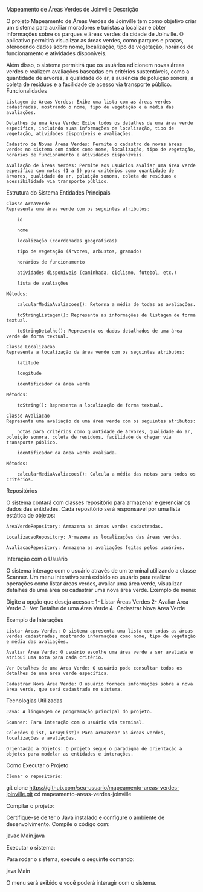 Mapeamento de Áreas Verdes de Joinville
Descrição

O projeto Mapeamento de Áreas Verdes de Joinville tem como objetivo criar um sistema para auxiliar moradores e turistas a localizar e obter informações sobre os parques e áreas verdes da cidade de Joinville. O aplicativo permitirá visualizar as áreas verdes, como parques e praças, oferecendo dados sobre nome, localização, tipo de vegetação, horários de funcionamento e atividades disponíveis.

Além disso, o sistema permitirá que os usuários adicionem novas áreas verdes e realizem avaliações baseadas em critérios sustentáveis, como a quantidade de árvores, a qualidade do ar, a ausência de poluição sonora, a coleta de resíduos e a facilidade de acesso via transporte público.
Funcionalidades

    Listagem de Áreas Verdes: Exibe uma lista com as áreas verdes cadastradas, mostrando o nome, tipo de vegetação e a média das avaliações.

    Detalhes de uma Área Verde: Exibe todos os detalhes de uma área verde específica, incluindo suas informações de localização, tipo de vegetação, atividades disponíveis e avaliações.

    Cadastro de Novas Áreas Verdes: Permite o cadastro de novas áreas verdes no sistema com dados como nome, localização, tipo de vegetação, horários de funcionamento e atividades disponíveis.

    Avaliação de Áreas Verdes: Permite aos usuários avaliar uma área verde específica com notas (1 a 5) para critérios como quantidade de árvores, qualidade do ar, poluição sonora, coleta de resíduos e acessibilidade via transporte público.

Estrutura do Sistema
Entidades Principais

    Classe AreaVerde
    Representa uma área verde com os seguintes atributos:

        id

        nome

        localização (coordenadas geográficas)

        tipo de vegetação (árvores, arbustos, gramado)

        horários de funcionamento

        atividades disponíveis (caminhada, ciclismo, futebol, etc.)

        lista de avaliações

    Métodos:

        calcularMediaAvaliacoes(): Retorna a média de todas as avaliações.

        toStringListagem(): Representa as informações de listagem de forma textual.

        toStringDetalhe(): Representa os dados detalhados de uma área verde de forma textual.

    Classe Localizacao
    Representa a localização da área verde com os seguintes atributos:

        latitude

        longitude

        identificador da área verde

    Métodos:

        toString(): Representa a localização de forma textual.

    Classe Avaliacao
    Representa uma avaliação de uma área verde com os seguintes atributos:

        notas para critérios como quantidade de árvores, qualidade do ar, poluição sonora, coleta de resíduos, facilidade de chegar via transporte público.

        identificador da área verde avaliada.

    Métodos:

        calcularMediaAvaliacoes(): Calcula a média das notas para todos os critérios.

Repositórios

O sistema contará com classes repositório para armazenar e gerenciar os dados das entidades. Cada repositório será responsável por uma lista estática de objetos:

    AreaVerdeRepository: Armazena as áreas verdes cadastradas.

    LocalizacaoRepository: Armazena as localizações das áreas verdes.

    AvaliacaoRepository: Armazena as avaliações feitas pelos usuários.

Interação com o Usuário

O sistema interage com o usuário através de um terminal utilizando a classe Scanner. Um menu interativo será exibido ao usuário para realizar operações como listar áreas verdes, avaliar uma área verde, visualizar detalhes de uma área ou cadastrar uma nova área verde.
Exemplo de menu:

Digite a opção que deseja acessar:
1- Listar Áreas Verdes
2- Avaliar Área Verde
3- Ver Detalhe de uma Área Verde
4- Cadastrar Nova Área Verde

Exemplo de Interações

    Listar Áreas Verdes: O sistema apresenta uma lista com todas as áreas verdes cadastradas, mostrando informações como nome, tipo de vegetação e média das avaliações.

    Avaliar Área Verde: O usuário escolhe uma área verde a ser avaliada e atribui uma nota para cada critério.

    Ver Detalhes de uma Área Verde: O usuário pode consultar todos os detalhes de uma área verde específica.

    Cadastrar Nova Área Verde: O usuário fornece informações sobre a nova área verde, que será cadastrada no sistema.

Tecnologias Utilizadas

    Java: A linguagem de programação principal do projeto.

    Scanner: Para interação com o usuário via terminal.

    Coleções (List, ArrayList): Para armazenar as áreas verdes, localizações e avaliações.

    Orientação a Objetos: O projeto segue o paradigma de orientação a objetos para modelar as entidades e interações.

Como Executar o Projeto

    Clonar o repositório:

git clone https://github.com/seu-usuario/mapeamento-areas-verdes-joinville.git
cd mapeamento-areas-verdes-joinville

Compilar o projeto:

Certifique-se de ter o Java instalado e configure o ambiente de desenvolvimento. Compile o código com:

javac Main.java

Executar o sistema:

Para rodar o sistema, execute o seguinte comando:

java Main

O menu será exibido e você poderá interagir com o sistema.
